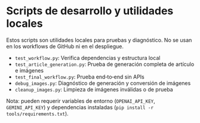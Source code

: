 <!--
Resumen generado automáticamente.

tools/dev/README.md

2025-09-13T06:20:07.388Z

——————————————————————————————
Archivo .md: README.md
Tamaño: 616 caracteres, 10 líneas
Resumen básico generado automáticamente sin análisis de IA.
Contenido detectado basado en extensión y estructura básica.
-->
# Scripts de desarrollo y utilidades locales

Estos scripts son utilidades locales para pruebas y diagnóstico. No se usan en
los workflows de GitHub ni en el despliegue.

- `test_workflow.py`: Verifica dependencias y estructura local
- `test_article_generation.py`: Prueba de generación completa de artículo e
  imágenes
- `test_final_workflow.py`: Prueba end‑to‑end sin APIs
- `debug_images.py`: Diagnóstico de generación y conversión de imágenes
- `cleanup_images.py`: Limpieza de imágenes inválidas o de prueba

Nota: pueden requerir variables de entorno (`OPENAI_API_KEY`, `GEMINI_API_KEY`)
y dependencias instaladas (`pip install -r tools/requirements.txt`).
